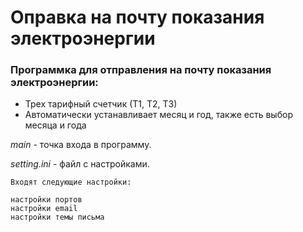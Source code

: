 # Оправка на почту показания электроэнергии

### Программка для отправления на почту показания электроэнергии:
* Трех тарифный счетчик (Т1, Т2, Т3)
* Автоматически устанавливает месяц и год, также есть выбор месяца и года


*main* - точка входа в программу.

*setting.ini* - файл с настройками.

    Входят следующие настройки:

    настройки портов
    настройки email
    настройки темы письма
